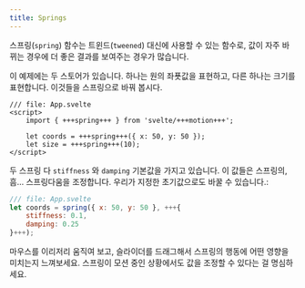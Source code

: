 ```yaml
---
title: Springs
---
```


스프링(`spring`) 함수는 트윈드(`tweened`) 대신에 사용할 수 있는 함수로, 값이 자주 바뀌는 경우에 더 좋은 결과를 보여주는 경우가 많습니다.

이 예제에는 두 스토어가 있습니다. 하나는 원의 좌푯값을 표현하고, 다른 하나는 크기를 표현합니다. 이것들을 스프링으로 바꿔 봅시다.

```svelte
/// file: App.svelte
<script>
	import { +++spring+++ } from 'svelte/+++motion+++';

	let coords = +++spring+++({ x: 50, y: 50 });
	let size = +++spring+++(10);
</script>
```

두 스프링 다 `stiffness` 와 `damping` 기본값을 가지고 있습니다. 이 값들은 스프링의, 흠... 스프링다움을 조정합니다. 우리가 지정한 초기값으로도 바꿀 수 있습니다.:

```js
/// file: App.svelte
let coords = spring({ x: 50, y: 50 }, +++{
	stiffness: 0.1,
	damping: 0.25
}+++);
```

마우스를 이리저리 움직여 보고, 슬라이더를 드래그해서 스프링의 행동에 어떤 영향을 미치는지 느껴보세요. 스프링이 모션 중인 상황에서도 값을 조정할 수 있다는 걸 명심하세요.
